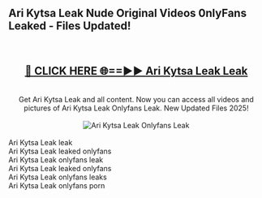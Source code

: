 <h2>Ari Kytsa Leak Nude Original Videos 0nlyFans Leaked - Files Updated! </h2>
<br>
<div align="center">
<h2><a href="https://leakssnow.web.app/?title=ari-kytsa-leak" rel="nofollow">🔴 CLICK HERE 🌐==►► Ari Kytsa Leak Leak</a></h2>
<br>
Get Ari Kytsa Leak and all content. Now you can access all videos and pictures of Ari Kytsa Leak Onlyfans Leak. New Updated Files 2025!
<br>
<br>
<a href="https://leakssnow.web.app/?title=ari-kytsa-leak" rel="nofollow" data-target="animated-image.originalLink"><img src="https://i.imgur.com/1EjSzPs.png" alt="Ari Kytsa Leak Onlyfans Leak" style="max-width: 100%; display: inline-block;" data-target="animated-image.originalImage"></a>
</div>
<br>
Ari Kytsa Leak leak<br>
Ari Kytsa Leak leaked onlyfans<br>
Ari Kytsa Leak onlyfans leak<br>
Ari Kytsa Leak leaked onlyfans<br>
Ari Kytsa Leak onlyfans leaks<br>
Ari Kytsa Leak onlyfans porn
